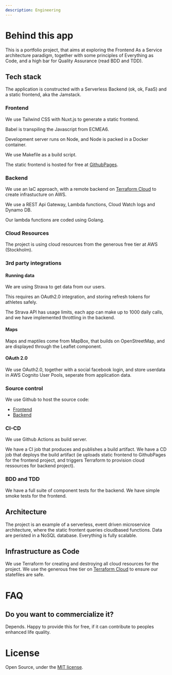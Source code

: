 ```yaml
---
description: Engineering
---
```


# Behind this app

This is a portfolio project, that aims at exploring the Frontend As a Service architecture paradigm, together with some principles of Everything as Code, and a high bar for Quality Assurance (read BDD and TDD).

## Tech stack

The application is constructed with a Serverless Backend (ok, ok, FaaS) and a static frontend, aka the Jamstack.

### Frontend
We use Tailwind CSS with Nuxt.js to generate a static frontend.

Babel is transpiling the Javascript from ECMEA6.

Development server runs on Node, and Node is packed in a Docker container.

We use Makefile as a build script.

The static frontend is hosted for free at [GithubPages](https://pages.github.com/).

### Backend
We use an IaC approach, with a remote backend on [Terraform Cloud](https://app.terraform.io/app/mathmagicians/workspaces) to create infrastucture on AWS.

We use a REST Api Gateway, Lambda functions, Cloud Watch logs and Dynamo DB.

Our lambda functions are coded using Golang.

### Cloud Resources
The project is using cloud resources from the generous free tier at AWS (Stockholm).

### 3rd party integrations

#### Running data
We are using Strava to get data from our users. 

This requires an OAuth2.0 integration, and storing refresh tokens for athletes safely.

The Strava API has usage limits, each app can make up to 1000 daily calls, and we have implemented throttling in the backend.


#### Maps
Maps and maptiles come from MapBox, that builds on OpenStreetMap, and are displayed through the Leaflet component.

#### OAuth 2.0
We use OAuth2.0, together with a social facebook login, and store userdata in AWS Cognito User Pools, seperate from application data. 

### Source control
We use Github to host the source code:
- [Frontend](https://github.com/Mathmagicians/supercalifragilistic-run)
- [Backend](https://github.com/Mathmagicians/supercalifragilistic-run-lambda)

### CI-CD
We use Github Actions as build server.

We have a CI job that produces and publishes a build artifact.
We have a CD job that deploys the build artifact (ie uploads static frontend to GithubPages for the frontend project, and triggers Terraform to provision cloud ressources for backend project).


### BDD and TDD
We have a full suite of component tests for the backend.
We have simple smoke tests for the frontend.

## Architecture

The project is an example of a serverless, event driven microservice architecture, where the static frontent queries cloudbased functions.
Data are peristed in a NoSQL database.
Everything is fully scalable.

## Infrastructure as Code 
We use Terraform for creating and destroying all cloud resources for the project.
We use the generous free tier on [Terraform Cloud](https://www.terraform.io/cloud) to ensure our statefiles are safe.

# FAQ

## Do you want to commercialize it?
Depends. Happy to provide this for free, if it can contribute to peoples enhanced life quality.

# License
Open Source, under the [MIT license](https://github.com/Mathmagicians/supercalifragilistic-run/blob/main/LICENSE).
